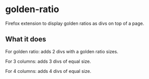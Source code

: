 # golden-ratio

Firefox extension to display golden ratios as divs on top of a page.

## What it does

For golden ratio: adds 2 divs with a golden ratio sizes.

For 3 columns: adds 3 divs of equal size.

For 4 columns: adds 4 divs of equal size.
